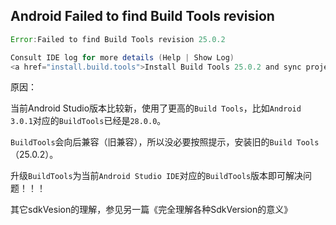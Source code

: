## Android Failed to find Build Tools revision

```java
Error:Failed to find Build Tools revision 25.0.2

Consult IDE log for more details (Help | Show Log)
<a href="install.build.tools">Install Build Tools 25.0.2 and sync project</a>
```

原因：

当前Android Studio版本比较新，使用了更高的`Build Tools`，比如`Android 3.0.1`对应的`BuildTools`已经是`28.0.0`。

`BuildTools`会向后兼容（旧兼容），所以没必要按照提示，安装旧的`Build Tools`（25.0.2）。

升级`BuildTools`为当前`Android Studio IDE`对应的`BuildTools`版本即可解决问题！！！

其它sdkVesion的理解，参见另一篇《完全理解各种SdkVersion的意义》
